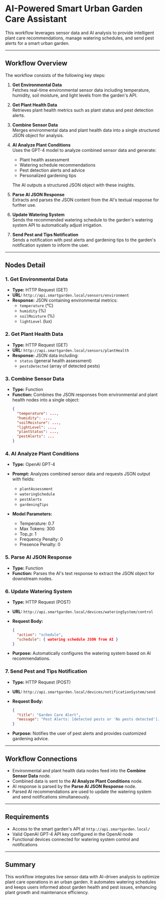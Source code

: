 # AI-Powered Smart Urban Garden Care Assistant

This workflow leverages sensor data and AI analysis to provide intelligent plant care recommendations, manage watering schedules, and send pest alerts for a smart urban garden.

---

## Workflow Overview

The workflow consists of the following key steps:

1. **Get Environmental Data**  
   Fetches real-time environmental sensor data including temperature, humidity, soil moisture, and light levels from the garden's API.

2. **Get Plant Health Data**  
   Retrieves plant health metrics such as plant status and pest detection alerts.

3. **Combine Sensor Data**  
   Merges environmental data and plant health data into a single structured JSON object for analysis.

4. **AI Analyze Plant Conditions**  
   Uses the GPT-4 model to analyze combined sensor data and generate:  
   - Plant health assessment  
   - Watering schedule recommendations  
   - Pest detection alerts and advice  
   - Personalized gardening tips  

   The AI outputs a structured JSON object with these insights.

5. **Parse AI JSON Response**  
   Extracts and parses the JSON content from the AI's textual response for further use.

6. **Update Watering System**  
   Sends the recommended watering schedule to the garden's watering system API to automatically adjust irrigation.

7. **Send Pest and Tips Notification**  
   Sends a notification with pest alerts and gardening tips to the garden's notification system to inform the user.

---

## Nodes Detail

### 1. Get Environmental Data

- **Type:** HTTP Request (GET)  
- **URL:** `http://api.smartgarden.local/sensors/environment`  
- **Response:** JSON containing environmental metrics:
  - `temperature` (°C)
  - `humidity` (%)
  - `soilMoisture` (%)
  - `lightLevel` (lux)

### 2. Get Plant Health Data

- **Type:** HTTP Request (GET)  
- **URL:** `http://api.smartgarden.local/sensors/plantHealth`  
- **Response:** JSON data including:
  - `status` (general health assessment)
  - `pestsDetected` (array of detected pests)

### 3. Combine Sensor Data

- **Type:** Function  
- **Function:** Combines the JSON responses from environmental and plant health nodes into a single object:
  ```json
  {
    "temperature": ...,
    "humidity": ...,
    "soilMoisture": ...,
    "lightLevel": ...,
    "plantStatus": ...,
    "pestAlerts": ...
  }
  ```

### 4. AI Analyze Plant Conditions

- **Type:** OpenAI GPT-4  
- **Prompt:** Analyzes combined sensor data and requests JSON output with fields:  
  - `plantAssessment`  
  - `wateringSchedule`  
  - `pestAlerts`  
  - `gardeningTips`

- **Model Parameters:**  
  - Temperature: 0.7  
  - Max Tokens: 300  
  - Top_p: 1  
  - Frequency Penalty: 0  
  - Presence Penalty: 0  

### 5. Parse AI JSON Response

- **Type:** Function  
- **Function:** Parses the AI's text response to extract the JSON object for downstream nodes.

### 6. Update Watering System

- **Type:** HTTP Request (POST)  
- **URL:** `http://api.smartgarden.local/devices/wateringSystem/control`  
- **Request Body:**  
  ```json
  {
    "action": "schedule",
    "schedule": { watering schedule JSON from AI }
  }
  ```

- **Purpose:** Automatically configures the watering system based on AI recommendations.

### 7. Send Pest and Tips Notification

- **Type:** HTTP Request (POST)  
- **URL:** `http://api.smartgarden.local/devices/notificationSystem/send`  
- **Request Body:**  
  ```json
  {
    "title": "Garden Care Alert",
    "message": "Pest Alerts: [detected pests or 'No pests detected']. Gardening Tips: [personalized tips]"
  }
  ```

- **Purpose:** Notifies the user of pest alerts and provides customized gardening advice.

---

## Workflow Connections

- Environmental and plant health data nodes feed into the **Combine Sensor Data** node.
- Combined data is sent to the **AI Analyze Plant Conditions** node.
- AI response is parsed by the **Parse AI JSON Response** node.
- Parsed AI recommendations are used to update the watering system and send notifications simultaneously.

---

## Requirements

- Access to the smart garden's API at `http://api.smartgarden.local/`
- Valid OpenAI GPT-4 API key configured in the OpenAI node
- Functional devices connected for watering system control and notifications

---

## Summary

This workflow integrates live sensor data with AI-driven analysis to optimize plant care operations in an urban garden. It automates watering schedules and keeps users informed about garden health and pest issues, enhancing plant growth and maintenance efficiency.
